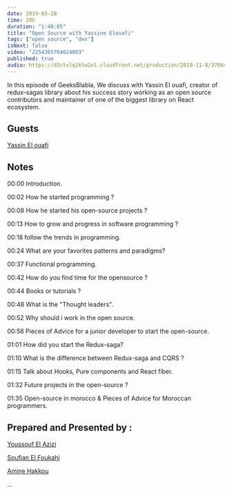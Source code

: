 ```yaml
---
date: 2019-03-28
time: 20h
duration: "1:48:05"
title: "Open Source with Yassine Elouafi"
tags: ["open source", "dev"]
isNext: false
video: "2254365704624093"
published: true
audio: https://d3ctxlq1ktw2nl.cloudfront.net/production/2019-11-8/37064067-48000-2-7061c427555f3.m4a
---
```


In this episode of GeeksBlabla, We discuss with Yassin El ouafi, creator of redux-sagas library about his success story working as an open source contributors and maintainer of one of the biggest library on React ecosystem.

## Guests

[Yassin El ouafi](https://twitter.com/yassineelouafi2/)

## Notes

00:00 Introduction.

00:02 How he started programming ?

00:08 How he started his open-source projects ?

00:13 How to grow and progress in software programming ?

00:18 follow the trends in programming.

00:24 What are your favorites patterns and paradigms?

00:37 Functional programming.

00:42 How do you find time for the opensource ?

00:44 Books or tutorials ?

00:48 What is the "Thought leaders".

00:52 Why should i work in the open source.

00:56 Pieces of Advice for a junior developer to start the open-source.

01:01 How did you start the Redux-saga?

01:10 What is the difference between Redux-saga and CQRS ?

01:15 Talk about Hooks, Pure components and React fiber.

01:32 Future projects in the open-source ?

01:35 Open-source in morocco & Pieces of Advice for Moroccan programmers.

## Prepared and Presented by :

[Youssouf El Azizi](https://twitter.com/elaziziyoussouf/)

[Soufian El Foukahi](https://twitter.com/souffanda/)

[Amine Hakkou](https://twitter.com/amine_hakkou/)

...
